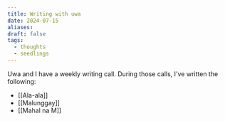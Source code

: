 ```yaml
---
title: Writing with uwa
date: 2024-07-15
aliases: 
draft: false
tags:
  - thoughts
  - seedlings
---
```

Uwa and I have a weekly writing call. During those calls, I've written the following:

- [[Ala-ala]]
- [[Malunggay]]
- [[Mahal na M]]